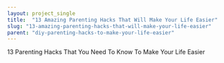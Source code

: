 ```yaml
---
layout: project_single
title:  "13 Amazing Parenting Hacks That Will Make Your Life Easier"
slug: "13-amazing-parenting-hacks-that-will-make-your-life-easier"
parent: "diy-parenting-hacks-to-make-your-life-easier"
---
```

13 Parenting Hacks That You Need To Know To Make Your Life Easier